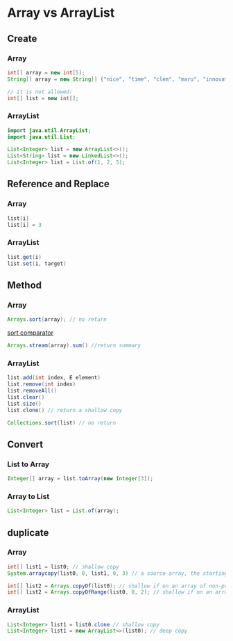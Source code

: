 # Array vs ArrayList

## Create
### Array
```java
int[] array = new int[5];
String[] array = new String[] {"nice", "time", "clem", "maru", "innovation"};

// it is not allowed:
int[] list = new int[];
```
### ArrayList
```java
import java.util.ArrayList;
import java.util.List;

List<Integer> list = new ArrayList<>();
List<String> list = new LinkedList<>();
List<Integer> list = List.of(1, 2, 5);
```
## Reference and Replace
### Array
```java
list[i]
list[i] = 3
```
### ArrayList
```java
list.get(i)
list.set(i, target)
```
## Method
### Array
```java
Arrays.sort(array); // no return
```
[sort comparator](https://www.codejava.net/java-core/collections/sorting-arrays-examples-with-comparable-and-comparator)
```java
Arrays.stream(array).sum() //return summary
```
### ArrayList
```java
list.add(int index, E element)
list.remove(int index)
list.removeAll()
list.clear()
list.size()
list.clone() // return a shallow copy

Collections.sort(list) // no return
```

## Convert
### List to Array
```java
Integer[] array = list.toArray(new Integer[3]);
```
### Array to List
```java
List<Integer> list = List.of(array);
```

## duplicate
### Array
```java
int[] list1 = list0; // shallow copy
System.arraycopy(list0, 0, list1, 0, 3) // a source array, the starting position to copy from source array, a destination array, the starting position in the destination array, and the number of elements to be copied

int[] list2 = Arrays.copyOf(list0); // shallow if on an array of non-primitive object types.
int[] list2 = Arrays.copyOfRange(list0, 0, 2); // shallow if on an array of non-primitive object types.
```
### ArrayList
```java
List<Integer> list1 = list0.clone // shallow copy 
List<Integer> list1 = new ArrayList<>(list0); // deep copy
```

